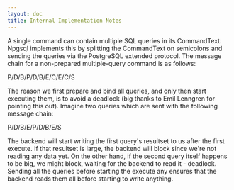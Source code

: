 ```yaml
---
layout: doc
title: Internal Implementation Notes
---
```


A single command can contain multiple SQL queries in its CommandText.
Npgsql implements this by splitting the CommandText on semicolons and sending the queries via the PostgreSQL extended protocol.
The message chain for a non-prepared multiple-query command is as follows:

P/D/B/P/D/B/E/C/E/C/S

The reason we first prepare and bind all queries, and only then start executing them, is to avoid a deadlock
(big thanks to Emil Lenngren for pointing this out). Imagine two queries which are sent with the following message chain:

P/D/B/E/P/D/B/E/S

The backend will start writing the first query's resultset to us after the first execute. If that resultset is large, the
backend will block since we're not reading any data yet. On the other hand, if the second query itself happens to be big,
we might block, waiting for the backend to read it - deadlock. Sending all the queries before starting the execute any
ensures that the backend reads them all before starting to write anything.


